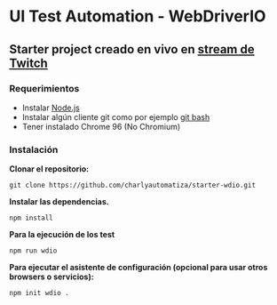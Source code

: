 # UI Test Automation - WebDriverIO
## Starter project creado en vivo en [stream de Twitch](https://www.twitch.tv/charlyautomatiza)

### Requerimientos

- Instalar [Node.js](https://nodejs.org/es/download/)
- Instalar algún cliente git como por ejemplo [git bash](https://git-scm.com/downloads) 
- Tener instalado Chrome 96 (No Chromium)

### Instalación

**Clonar el repositorio:**

    git clone https://github.com/charlyautomatiza/starter-wdio.git

**Instalar las dependencias.**

    npm install

**Para la ejecución de los test**

    npm run wdio

**Para ejecutar el asistente de configuración (opcional para usar otros browsers o servicios):**

    npm init wdio .
